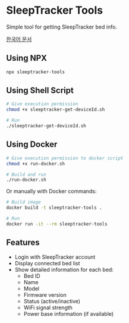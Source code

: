 # SleepTracker Tools

Simple tool for getting SleepTracker bed info.

[한국어 문서](README_ko.md)

## Using NPX

```bash
npx sleeptracker-tools
```

## Using Shell Script

```bash
# Give execution permission
chmod +x sleeptracker-get-deviceId.sh

# Run
./sleeptracker-get-deviceId.sh
```

## Using Docker

```bash
# Give execution permission to docker script
chmod +x run-docker.sh

# Build and run
./run-docker.sh
```

Or manually with Docker commands:

```bash
# Build image
docker build -t sleeptracker-tools .

# Run
docker run -it --rm sleeptracker-tools
```

## Features

- Login with SleepTracker account
- Display connected bed list
- Show detailed information for each bed:
  - Bed ID
  - Name
  - Model
  - Firmware version
  - Status (active/inactive)
  - WiFi signal strength
  - Power base information (if available) 